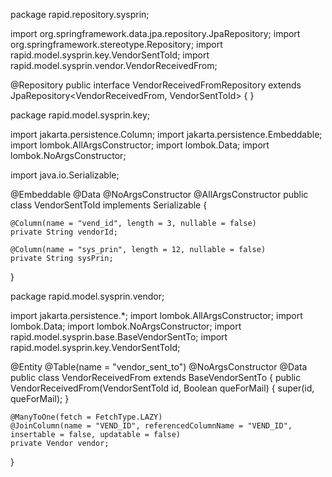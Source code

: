 package rapid.repository.sysprin;

import org.springframework.data.jpa.repository.JpaRepository;
import org.springframework.stereotype.Repository;
import rapid.model.sysprin.key.VendorSentToId;
import rapid.model.sysprin.vendor.VendorReceivedFrom;

@Repository
public interface VendorReceivedFromRepository extends JpaRepository<VendorReceivedFrom, VendorSentToId> {
}




package rapid.model.sysprin.key;

import jakarta.persistence.Column;
import jakarta.persistence.Embeddable;
import lombok.AllArgsConstructor;
import lombok.Data;
import lombok.NoArgsConstructor;

import java.io.Serializable;

@Embeddable
@Data
@NoArgsConstructor
@AllArgsConstructor
public class VendorSentToId implements Serializable {

    @Column(name = "vend_id", length = 3, nullable = false)
    private String vendorId;

    @Column(name = "sys_prin", length = 12, nullable = false)
    private String sysPrin;


}



package rapid.model.sysprin.vendor;

import jakarta.persistence.*;
import lombok.AllArgsConstructor;
import lombok.Data;
import lombok.NoArgsConstructor;
import rapid.model.sysprin.base.BaseVendorSentTo;
import rapid.model.sysprin.key.VendorSentToId;

@Entity
@Table(name = "vendor_sent_to")
@NoArgsConstructor
@Data
public class VendorReceivedFrom extends BaseVendorSentTo {
    public VendorReceivedFrom(VendorSentToId id, Boolean queForMail) {
        super(id, queForMail);
    }

    @ManyToOne(fetch = FetchType.LAZY)
    @JoinColumn(name = "VEND_ID", referencedColumnName = "VEND_ID", insertable = false, updatable = false)
    private Vendor vendor;
}





